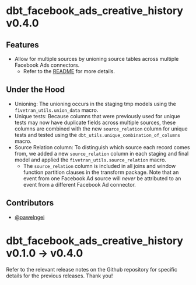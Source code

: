 # dbt_facebook_ads_creative_history v0.4.0

## Features
- Allow for multiple sources by unioning source tables across multiple Facebook Ads connectors.
  - Refer to the [README](https://github.com/fivetran/dbt_facebook_ads_creative_history#unioning-multiple-facebook-ad-connectors) for more details.

## Under the Hood
- Unioning: The unioning occurs in the staging tmp models using the `fivetran_utils.union_data` macro.
- Unique tests: Because columns that were previously used for unique tests may now have duplicate fields across multiple sources, these columns are combined with the new `source_relation` column for unique tests and tested using the `dbt_utils.unique_combination_of_columns` macro.
- Source Relation column: To distinguish which source each record comes from, we added a new `source_relation` column in each staging and final model and applied the `fivetran_utils.source_relation` macro.
    - The `source_relation` column is included in all joins and window function partition clauses in the transform package. Note that an event from one Facebook Ad source will _never_ be attributed to an event from a different Facebook Ad connector.

## Contributors
- [@pawelngei](https://github.com/pawelngei)

# dbt_facebook_ads_creative_history v0.1.0 -> v0.4.0
Refer to the relevant release notes on the Github repository for specific details for the previous releases. Thank you!